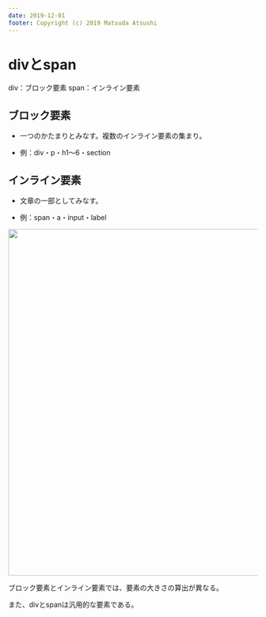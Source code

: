 ```yaml
---
date: 2019-12-01
footer: Copyright (c) 2019 Matsuda Atsushi
---
```


# divとspan

div：ブロック要素
span：インライン要素

## ブロック要素

* 一つのかたまりとみなす。複数のインライン要素の集まり。

* 例：div・p・h1〜6・section

## インライン要素

* 文章の一部としてみなす。

* 例：span・a・input・label


<img width="700" alt="" src="https://i.gyazo.com/3be958d6195739ddf11c7eb33dcabe0d.png">


ブロック要素とインライン要素では、要素の大きさの算出が異なる。

また、divとspanは汎用的な要素である。
